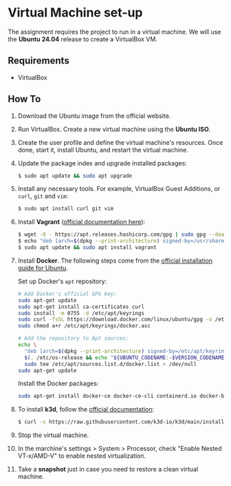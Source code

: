 # Virtual Machine set-up

The assignment requires the project to run in a virtual machine. We will use the **Ubuntu 24.04** release to create a VirtualBox VM.

## Requirements

- VirtualBox

## How To

1. Download the Ubuntu image from the official website.

2. Run VirtualBox. Create a new virtual machine using the **Ubuntu ISO**.

3. Create the user profile and define the virtual machine's resources. Once done, start it, install Ubuntu, and restart the virtual machine.

4. Update the package index and upgrade installed packages:

   ```sh
   $ sudo apt update && sudo apt upgrade
   ```

5. Install any necessary tools. For example, VirtualBox Guest Additions, or `curl`, `git` and `vim`:

   ```sh
   $ sudo apt install curl git vim
   ```

6. Install **Vagrant** ([official documentation here](https://developer.hashicorp.com/vagrant/install#linux)):

   ```sh
   $ wget -O - https://apt.releases.hashicorp.com/gpg | sudo gpg --dearmor -o /usr/share/keyrings/hashicorp-archive-keyring.gpg
   $ echo "deb [arch=$(dpkg --print-architecture) signed-by=/usr/share/keyrings/hashicorp-archive-keyring.gpg] https://apt.releases.hashicorp.com $(grep -oP '(?<=UBUNTU_CODENAME=).*' /etc/os-release || lsb_release -cs) main" | sudo tee /etc/apt/sources.list.d/hashicorp.list
   $ sudo apt update && sudo apt install vagrant
   ```

7. Install **Docker**. The following steps come from the [official installation guide for Ubuntu](https://docs.docker.com/engine/install/ubuntu/).

   Set up Docker's `apt` repository:

   ```sh
   # Add Docker's official GPG key:
   sudo apt-get update
   sudo apt-get install ca-certificates curl
   sudo install -m 0755 -d /etc/apt/keyrings
   sudo curl -fsSL https://download.docker.com/linux/ubuntu/gpg -o /etc/apt/keyrings/docker.asc
   sudo chmod a+r /etc/apt/keyrings/docker.asc

   # Add the repository to Apt sources:
   echo \
     "deb [arch=$(dpkg --print-architecture) signed-by=/etc/apt/keyrings/docker.asc] https://download.docker.com/linux/ubuntu \
     $(. /etc/os-release && echo "${UBUNTU_CODENAME:-$VERSION_CODENAME}") stable" | \
     sudo tee /etc/apt/sources.list.d/docker.list > /dev/null
   sudo apt-get update
   ```

   Install the Docker packages:
   ```sh
   sudo apt-get install docker-ce docker-ce-cli containerd.io docker-buildx-plugin docker-compose-plugin
   ```

8. To install **k3d**, follow the [official documentation](https://k3d.io/stable/#installation):

   ```sh
   $ curl -s https://raw.githubusercontent.com/k3d-io/k3d/main/install.sh | bash
   ```

9. Stop the virtual machine.

10. In the marchine's settings > System > Processor, check "Enable Nested VT-x/AMD-V" to enable nested virtualization.

11. Take a **snapshot** just in case you need to restore a clean virtual machine.
